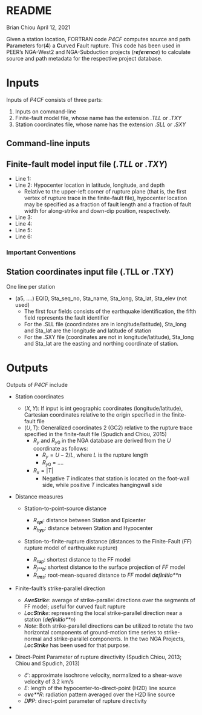 README
================
Brian Chiou
April 12, 2021

Given a station location, FORTRAN code *P4CF* computes source and path
**P**arameters for(**4**) a **C**urved **F**ault rupture. This code has
been used in PEER’s NGA-West2 and NGA-Subduction projects
(*r**e**f**e**r**e**n**c**e*) to calculate source and path metadata for
the respective project database.

# Inputs

Inputs of *P4CF* consists of three parts:

1.  Inputs on command-line
2.  Finite-fault model file, whose name has the extension .*TLL* or
    .*TXY*
3.  Station coordinates file, whose name has the extension .*SLL* or
    .*SXY*

## Command-line inputs

## Finite-fault model input file (.*TLL* or .*TXY*)

-   Line 1:
-   Line 2: Hypocenter location in latitude, longitude, and depth
    -   Relative to the upper-left corner of rupture plane (that is, the
        first vertex of rupture trace in the finite-fault file),
        hypocenter location may be specified as a fraction of fault
        length and a fraction of fault width for along-strike and
        down-dip position, respectively.
-   Line 3:
-   Line 4:
-   Line 5:
-   Line 6:

### Important Conventions

## Station coordinates input file (.TLL or .TXY)

One line per station

-   (a5, ….) EQID, Sta\_seq\_no, Sta\_name, Sta\_long, Sta\_lat,
    Sta\_elev (not used)
    -   The first four fields consists of the earthquake identification,
        the fifth field represents the fault identifier
    -   For the .SLL file (coordindates are in longitude/latitude),
        Sta\_long and Sta\_lat are the longitude and latitude of station
    -   For the .SXY file (coordinates are not in longitude/latitude),
        Sta\_long and Sta\_lat are the easting and northing coordinate
        of station.

# Outputs

Outputs of *P4CF* include

-   Station coordinates

    -   (*X*, *Y*): If input is int geographic coordinates
        (longitude/latitude), Cartesian coordinates relative to the
        origin specified in the finite-fault file
    -   (*U*, *T*): Generalized coordinates 2 (GC2) relative to the
        rupture trace specified in the finite-fault file (Spudich and
        Chiou, 2015)
        -   *R*<sub>*y*</sub> and *R*<sub>*y*0</sub> in the NGA database
            are derived from the *U* coordinate as follows:
            -   *R*<sub>*y*</sub> = *U* − 2/*L*, where *L* is the
                rupture length
            -   *R*<sub>*y*0</sub> = ….
        -   *R*<sub>*x*</sub> = \|*T*\|
            -   Negative *T* indicates that station is located on the
                foot-wall side, while positive *T* indicates hangingwall
                side

-   Distance measures

    -   Station-to-point-source distance

        -   *R*<sub>*e**p**i*</sub>: distance between Station and
            Epicenter
        -   *R*<sub>*h**y**p*</sub>: distance between Station and
            Hypocenter

    -   Station-to-finite-rupture distance (distances to the
        Finite-Fault (*FF*) rupture model of earthquake rupture)

        -   *R*<sub>*r**u**p*</sub>: shortest distance to the FF model
        -   *R*<sub>*j**b*</sub>: shortest distance to the surface
            projection of *FF* model
        -   *R*<sub>*r**m**s*</sub>: root-mean-squared distance to *FF*
            model *d**e**f**i**n**i**t**i**o**n*

-   Finite-fault’s strike-parallel direction

    -   *A**v**e**S**t**r**i**k**e*: average of strike-parallel
        directions over the segments of FF model; useful for curved
        fault rupture
    -   *L**o**c**S**t**r**i**k**e*: representing the local
        strike-parallel direction near a station
        (*d**e**f**i**n**i**t**i**o**n*)
    -   *Note*: Both strike-parallel directions can be utilized to
        rotate the two horizontal components of ground-motion time
        series to strike-normal and strike-parallel components. In the
        two NGA Projects, *L**o**c**S**t**r**i**k**e* has been used for
        that purpose.

-   Direct-Point Parameter of rupture directivity (Spudich Chiou, 2013;
    Chiou and Spudich, 2013)

    -   *ĉ*′: approximate isochrone velocity, normalized to a shear-wave
        velocity of 3.2 km/s
    -   *E*: length of the hypocenter-to-direct-point (H2D) line source
    -   *a**v**e**R*: radiation pattern averaged over the H2D line
        source
    -   *D**P**P*: direct-point parameter of rupture directivity

-   
